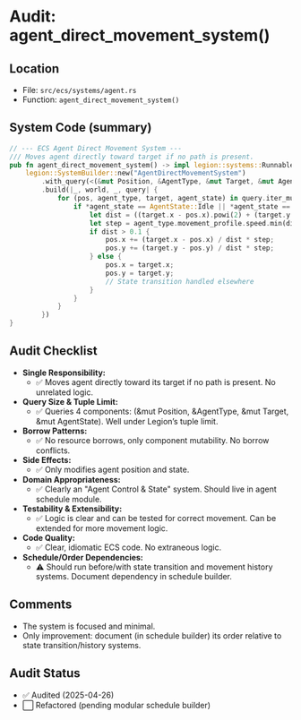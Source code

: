 # Audit: agent_direct_movement_system()

## Location
- File: `src/ecs/systems/agent.rs`
- Function: `agent_direct_movement_system()`

## System Code (summary)
```rust
// --- ECS Agent Direct Movement System ---
/// Moves agent directly toward target if no path is present.
pub fn agent_direct_movement_system() -> impl legion::systems::Runnable {
    legion::SystemBuilder::new("AgentDirectMovementSystem")
        .with_query(<(&mut Position, &AgentType, &mut Target, &mut AgentState)>::query())
        .build(|_, world, _, query| {
            for (pos, agent_type, target, agent_state) in query.iter_mut(world) {
                if *agent_state == AgentState::Idle || *agent_state == AgentState::Moving {
                    let dist = ((target.x - pos.x).powi(2) + (target.y - pos.y).powi(2)).sqrt();
                    let step = agent_type.movement_profile.speed.min(dist);
                    if dist > 0.1 {
                        pos.x += (target.x - pos.x) / dist * step;
                        pos.y += (target.y - pos.y) / dist * step;
                    } else {
                        pos.x = target.x;
                        pos.y = target.y;
                        // State transition handled elsewhere
                    }
                }
            }
        })
}
```

## Audit Checklist
- **Single Responsibility:**
  - ✅ Moves agent directly toward its target if no path is present. No unrelated logic.
- **Query Size & Tuple Limit:**
  - ✅ Queries 4 components: (&mut Position, &AgentType, &mut Target, &mut AgentState). Well under Legion’s tuple limit.
- **Borrow Patterns:**
  - ✅ No resource borrows, only component mutability. No borrow conflicts.
- **Side Effects:**
  - ✅ Only modifies agent position and state.
- **Domain Appropriateness:**
  - ✅ Clearly an "Agent Control & State" system. Should live in agent schedule module.
- **Testability & Extensibility:**
  - ✅ Logic is clear and can be tested for correct movement. Can be extended for more movement logic.
- **Code Quality:**
  - ✅ Clear, idiomatic ECS code. No extraneous logic.
- **Schedule/Order Dependencies:**
  - ⚠️ Should run before/with state transition and movement history systems. Document dependency in schedule builder.

## Comments
- The system is focused and minimal.
- Only improvement: document (in schedule builder) its order relative to state transition/history systems.

## Audit Status
- ✅ Audited (2025-04-26)
- ⬜ Refactored (pending modular schedule builder)
